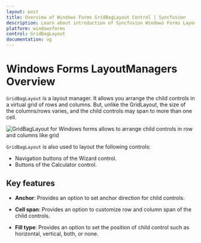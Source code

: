 ```yaml
---
layout: post
title: Overview of Windows Forms GridBagLayout Control | Syncfusion
description: Learn about introduction of Syncfusion Windows Forms LayoutManagers control, its elements and more details.
platform: windowsforms
control: GridBagLayout
documentation: ug
---
```


# Windows Forms LayoutManagers Overview

`GridBagLayout` is a layout manager. It allows you arrange the child controls in a virtual grid of rows and columns. But, unlike the GridLayout, the size of the columns/rows varies, and the child controls may span to more than one cell.

![GridBagLayout for Windows forms allows to arrange child controls in row and columns like grid](Overview_images/Overview_img1.jpeg)

`GridBagLayout` is also used to layout the following controls:

* Navigation buttons of the Wizard control.
* Buttons of the Calculator control.

## Key features

* **Anchor**: Provides an option to set anchor direction for child controls.

* **Cell span**: Provides an option to customize row and column span of the child controls.

* **Fill type**: Provides an option to set the position of child control such as horizontal, vertical, both, or none.
